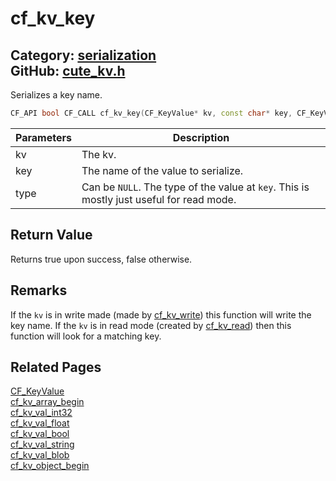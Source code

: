 [](../header.md ':include')

# cf_kv_key

Category: [serialization](/api_reference?id=serialization)  
GitHub: [cute_kv.h](https://github.com/RandyGaul/cute_framework/blob/master/include/cute_kv.h)  
---

Serializes a key name.

```cpp
CF_API bool CF_CALL cf_kv_key(CF_KeyValue* kv, const char* key, CF_KeyValueType* type);
```

Parameters | Description
--- | ---
kv | The kv.
key | The name of the value to serialize.
type | Can be `NULL`. The type of the value at `key`. This is mostly just useful for read mode.

## Return Value

Returns true upon success, false otherwise.

## Remarks

If the `kv` is in write made (made by [cf_kv_write](/serialization/cf_kv_write.md)) this function will write the key name. If the `kv` is in read mode
(created by [cf_kv_read](/serialization/cf_kv_read.md)) then this function will look for a matching key.

## Related Pages

[CF_KeyValue](/serialization/cf_keyvalue.md)  
[cf_kv_array_begin](/serialization/cf_kv_array_begin.md)  
[cf_kv_val_int32](/serialization/cf_kv_val_int32.md)  
[cf_kv_val_float](/serialization/cf_kv_val_float.md)  
[cf_kv_val_bool](/serialization/cf_kv_val_bool.md)  
[cf_kv_val_string](/serialization/cf_kv_val_string.md)  
[cf_kv_val_blob](/serialization/cf_kv_val_blob.md)  
[cf_kv_object_begin](/serialization/cf_kv_object_begin.md)  
